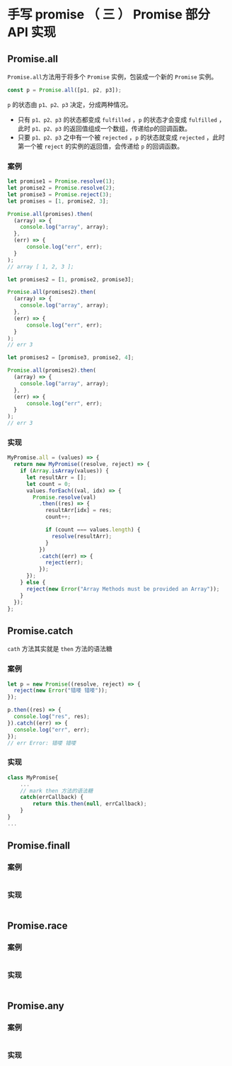 # 手写 promise （ 三 ） Promise 部分 API 实现

## Promise.all
`Promise.all`方法用于将多个 `Promise` 实例，包装成一个新的 `Promise` 实例。
```js
const p = Promise.all([p1, p2, p3]);
```
`p` 的状态由 `p1、p2、p3` 决定，分成两种情况。
  - 只有 `p1、p2、p3` 的状态都变成 `fulfilled` ，`p` 的状态才会变成 `fulfilled` ，此时 `p1、p2、p3` 的返回值组成一个数组，传递给p的回调函数。
  - 只要 `p1、p2、p3` 之中有一个被 `rejected` ，`p` 的状态就变成 `rejected` ，此时第一个被 `reject` 的实例的返回值，会传递给 `p` 的回调函数。
### 案例
```js
let promise1 = Promise.resolve(1);
let promise2 = Promise.resolve(2);
let promise3 = Promise.reject(3);
let promises = [1, promise2, 3];

Promise.all(promises).then(
  (array) => {
    console.log("array", array);
  },
  (err) => {
      console.log("err", err);
  }
);
// array [ 1, 2, 3 ];

let promises2 = [1, promise2, promise3];

Promise.all(promises2).then(
  (array) => {
    console.log("array", array);
  },
  (err) => {
      console.log("err", err);
  }
);
// err 3

let promises2 = [promise3, promise2, 4];

Promise.all(promises2).then(
  (array) => {
    console.log("array", array);
  },
  (err) => {
      console.log("err", err);
  }
);
// err 3
```
### 实现
```js
MyPromise.all = (values) => {
  return new MyPromise((resolve, reject) => {
    if (Array.isArray(values)) {
      let resultArr = [];
      let count = 0;
      values.forEach((val, idx) => {
        Promise.resolve(val)
          .then((res) => {
            resultArr[idx] = res;
            count++;

            if (count === values.length) {
              resolve(resultArr);
            }
          })
          .catch((err) => {
            reject(err);
          });
      });
    } else {
      reject(new Error("Array Methods must be provided an Array"));
    }
  });
};
```
 
## Promise.catch
`cath` 方法其实就是 `then` 方法的语法糖
### 案例
```js
let p = new Promise((resolve, reject) => {
  reject(new Error("错喽 错喽"));
});

p.then((res) => {
  console.log("res", res);
}).catch((err) => {
  console.log("err", err);
});
// err Error: 错喽 错喽
```
### 实现
```js
class MyPromise{
    ...
    // mark then 方法的语法糖
    catch(errCallback) {
        return this.then(null, errCallback);
    }
}
...
```

## Promise.finall
### 案例
```js

```

### 实现
```js

```


## Promise.race
### 案例
```js

```

### 实现
```js

```


## Promise.any
### 案例
```js

```

### 实现
```js

```

